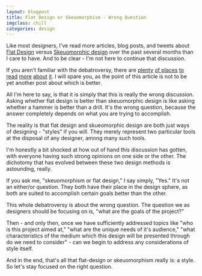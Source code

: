 ```yaml
---
layout: blogpost
title: Flat Design or Skeuomorphism - Wrong Question
imgclass: chill
categories: design
---
```


Like most designers, I've read more articles, blog posts, and tweets about <a href="http://fltdsgn.com/">Flat Design</a> versus <a href="http://en.wikipedia.org/wiki/Skeuomorph">Skeuomorphic design</a> over the past several months than I care to have. And to be clear - I'm not here to continue that discussion.

If you aren't familiar with the debatroversy, there are <a href="http://sachagreif.com/flat-pixels/">plenty</a> <a href="http://mantia.me/blog/skeuomorphism/">of places</a> <a href="http://readwrite.com/2013/02/15/forget-skeuomorphism-the-digital-world-is-flat">to read</a> <a href="http://webdesign.tutsplus.com/articles/design-theory/skeuomorphism-in-interface-design/">more</a> <a href="http://daringfireball.net/2013/01/the_trend_against_skeuomorphism">about</a> <a href="http://www.webdesignerdepot.com/2013/01/flat-design-vs-skeuomorphism/">it</a>. I will spare you, as the point of this article is not to be yet another post about which is better.

All I'm here to say, is that it is simply that this is really the wrong discussion. Asking whether flat design is better than skeuomorphic design is like asking whether a hammer is better than a drill. It's the wrong question, because the answer completely depends on what you are trying to accomplish.

The reality is that flat design and skueomorphic design are both  just ways of designing - "styles" if you will. They merely represent two particular tools at the disposal of any designer, among many such tools.

I'm honestly a bit shocked at how out of hand this discussion has gotten, with everyone having such strong opinions on one side or the other. The dichotomy that has evolved between these two design methods is astounding, really.

If you ask me, "skeuomorphism or flat design," I say simply, "Yes." It's not an either/or question. They both have their place in the design sphere, as both are suited to accomplish certain goals better than the other.

This whole debatroversy is about the wrong question. The question we as designers should be focusing on is, "what are the goals of the project?"

Then - and only then, once we have sufficiently addressed topics like "who is this project aimed at," "what are the unique needs of it's audience," "what characteristics of the medium which this design will be presented through do we need to consider" - can we begin to address any considerations of style itself.

And in the end, that's all that flat-design or skeuomorphism really is: a style. So let's stay focused on the right question.

